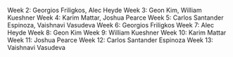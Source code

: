 Week 2: Georgios Friligkos, Alec Heyde
Week 3: Geon Kim, William Kueshner
Week 4: Karim Mattar, Joshua Pearce
Week 5: Carlos Santander Espinoza, Vaishnavi Vasudeva
Week 6: Georgios Friligkos
Week 7: Alec Heyde
Week 8: Geon Kim
Week 9: William Kueshner
Week 10: Karim Mattar
Week 11: Joshua Pearce
Week 12: Carlos Santander Espinoza
Week 13: Vaishnavi Vasudeva
